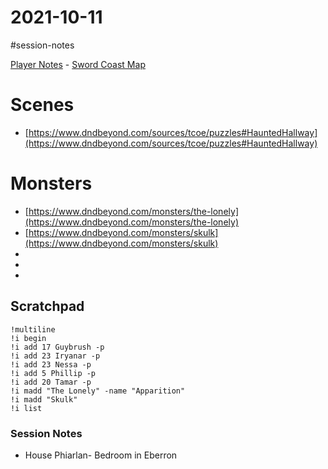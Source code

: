 # 2021-10-11

\#session-notes 

[Player Notes](https://docs.google.com/document/d/1flIOt9zdcujPfELxJ2z20Bst9zLwX4JnkvmETBPIbRU/edit#heading=h.qklgz8xzl35d) - [Sword Coast Map](https://cdn.discordapp.com/attachments/780951050278010910/799399197442965604/skt03-thenorth.jpg)

# Scenes

* [https://www.dndbeyond.com/sources/tcoe/puzzles#HauntedHallway](https://www.dndbeyond.com/sources/tcoe/puzzles#HauntedHallway)

# Monsters

* [https://www.dndbeyond.com/monsters/the-lonely](https://www.dndbeyond.com/monsters/the-lonely)
* [https://www.dndbeyond.com/monsters/skulk](https://www.dndbeyond.com/monsters/skulk)
* 
* 
* 

## Scratchpad

````
!multiline
!i begin
!i add 17 Guybrush -p
!i add 23 Iryanar -p
!i add 23 Nessa -p
!i add 5 Phillip -p
!i add 20 Tamar -p
!i madd "The Lonely" -name "Apparition"
!i madd "Skulk"
!i list
````

### Session Notes

* House Phiarlan- Bedroom in Eberron
